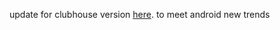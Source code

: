 update for clubhouse version [here](https://github.com/grishka/Houseclub/).
to meet android new trends
